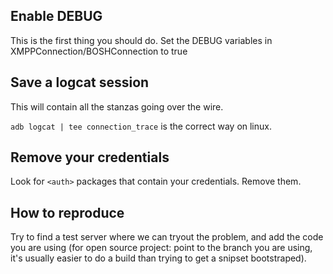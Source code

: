 ## Enable DEBUG ##

This is the first thing you should do. Set the DEBUG variables in XMPPConnection/BOSHConnection to true

## Save a logcat session ##

This will contain all the stanzas going over the wire.

`adb logcat | tee connection_trace` is the correct way on linux.

## Remove your credentials ##

Look for `<auth>` packages that contain your credentials. Remove them.

## How to reproduce ##

Try to find a test server where we can tryout the problem, and add the code you are using (for open source project: point to the branch you are using, it's usually easier to do a build than trying to get a snipset bootstraped).